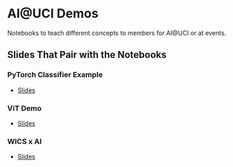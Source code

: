 # AI@UCI Demos
Notebooks to teach different concepts to members for AI@UCI or at events. 

## Slides That Pair with the Notebooks

### PyTorch Classifier Example
- [Slides]([url](https://docs.google.com/presentation/d/1iUbk0q_dP1jdkXna2omalqwUsV7eaRQP68XS7bj4Mjo/edit?slide=id.gf2be8e4bf4_0_8559#slide=id.gf2be8e4bf4_0_8559))

### ViT Demo
- [Slides]([url](https://docs.google.com/presentation/d/1tkdT2HlqeCDW8rtE7l9NP5pdZ6HipoWnfiT2TUmDTnk/edit?slide=id.gf2be8e4bf4_0_8559#slide=id.gf2be8e4bf4_0_8559))

### WICS x AI
- [Slides]([url](https://docs.google.com/presentation/d/1Y2M6Q5BLJPMItbUspIi28PErwnViDOh0ZlCPvAcsTZs/edit?slide=id.p#slide=id.p))
